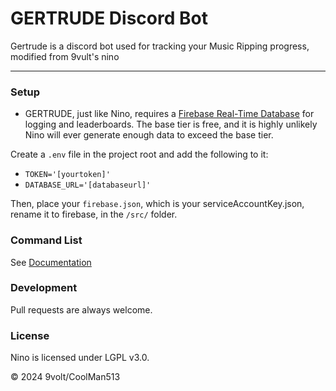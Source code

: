 # GERTRUDE Discord Bot

Gertrude is a discord bot used for tracking your Music Ripping progress, modified from 9vult's nino

****

### Setup

 - GERTRUDE, just like Nino, requires a [Firebase Real-Time Database](https://firebase.google.com/docs/database) for logging and leaderboards. The base tier is free, and it is highly unlikely Nino will ever generate enough data to exceed the base tier.

Create a `.env` file in the project root and add the following to it: 

 - `TOKEN='[yourtoken]'`
 - `DATABASE_URL='[databaseurl]'`

Then, place your `firebase.json`, which is your serviceAccountKey.json, rename it to firebase, in the `/src/` folder.

### Command List

See [Documentation](https://github.com/Coolman513/GERTRUDE/blob/main/DOC.md)

### Development

Pull requests are always welcome.

### License

Nino is licensed under LGPL v3.0.


© 2024 9volt/CoolMan513
